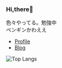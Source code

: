 ### Hi,there🐧

色々やってる。勉強中  
ペンギンかわええ  

- [Profile](https://satooru.me)
- [Blog](https://blog.satooru.me)

![Top Langs](https://github-readme-stats.vercel.app/api/top-langs/?username=SatooRu65536&layout=compact&hide=SWIG,TeX,Makefile,jupyter%20notebook)

